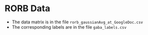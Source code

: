 # RORB Data

- The data matrix is in the file `rorb_gaussianAvg_at_GoogleDoc.csv`
- The corresponding labels are in the file `gaba_labels.csv`



